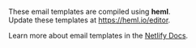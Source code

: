 These email templates are compiled using __heml__.  
Update these templates at https://heml.io/editor.

Learn more about email templates in the [Netlify Docs](https://www.netlify.com/docs/identity/#email-templates).
